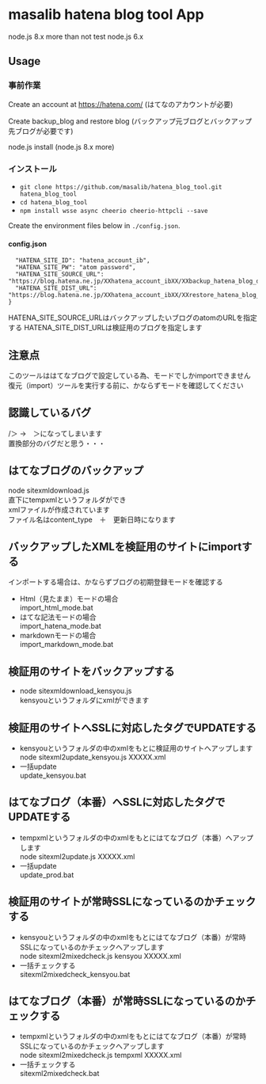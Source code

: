 
# masalib hatena blog tool App

node.js 8.x more than
not test node.js 6.x

## Usage

### 事前作業
Create an account at https://hatena.com/
(はてなのアカウントが必要)

Create backup_blog and restore blog
(バックアップ元ブログとバックアップ先ブログが必要です)

node.js install
(node.js 8.x more)

### インストール

- `git clone https://github.com/masalib/hatena_blog_tool.git hatena_blog_tool`
- `cd hatena_blog_tool`
- `npm install wsse async cheerio cheerio-httpcli --save `

Create the environment files below in `./config.json`.

#### config.json
```{
  "HATENA_SITE_ID": "hatena_account_ib",
  "HATENA_SITE_PW": "atom password",
  "HATENA_SITE_SOURCE_URL": "https://blog.hatena.ne.jp/XXhatena_account_ibXX/XXbackup_hatena_blog_domainXX/atom",
  "HATENA_SITE_DIST_URL": "https://blog.hatena.ne.jp/XXhatena_account_ibXX/XXrestore_hatena_blog_domainXX/atom"
}
```
HATENA_SITE_SOURCE_URLはバックアップしたいブログのatomのURLを指定する
HATENA_SITE_DIST_URLは検証用のブログを指定します

## 注意点

このツールははてなブログで設定している為、モードでしかimportできません<br>
復元（import）ツールを実行する前に、かならずモードを確認してください


## 認識しているバグ

/＞ →　＞になってしまいます<br>
置換部分のバグだと思う・・・




## はてなブログのバックアップ

node sitexmldownload.js<br>
直下にtempxmlというフォルダができ<br>
xmlファイルが作成されています<br>
ファイル名はcontent_type　＋　更新日時になります



## バックアップしたXMLを検証用のサイトにimportする

インポートする場合は、かならずブログの初期登録モードを確認する

- Html（見たまま）モードの場合<br>
 import_html_mode.bat
- はてな記法モードの場合<br>
   import_hatena_mode.bat
- markdownモードの場合<br>
   import_markdown_mode.bat

## 検証用のサイトをバックアップする

- node sitexmldownload_kensyou.js<br>
 kensyouというフォルダにxmlができます

## 検証用のサイトへSSLに対応したタグでUPDATEする

- kensyouというフォルダの中のxmlをもとに検証用のサイトへアップします<br>
 node sitexml2update_kensyou.js XXXXX.xml
- 一括update<br>
 update_kensyou.bat


## はてなブログ（本番）へSSLに対応したタグでUPDATEする

- tempxmlというフォルダの中のxmlをもとにはてなブログ（本番）へアップします<br>
 node sitexml2update.js  XXXXX.xml
- 一括update<br>
 update_prod.bat

## 検証用のサイトが常時SSLになっているのかチェックする

  - kensyouというフォルダの中のxmlをもとにはてなブログ（本番）が常時SSLになっているのかチェックへアップします<br>
   node sitexml2mixedcheck.js kensyou XXXXX.xml
  - 一括チェックする<br>
   sitexml2mixedcheck_kensyou.bat


## はてなブログ（本番）が常時SSLになっているのかチェックする

 - tempxmlというフォルダの中のxmlをもとにはてなブログ（本番）が常時SSLになっているのかチェックへアップします<br>
  node sitexml2mixedcheck.js tempxml XXXXX.xml
 - 一括チェックする<br>
  sitexml2mixedcheck.bat
